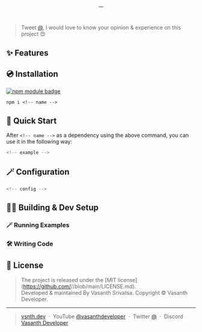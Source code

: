 <h1 align="center">
    <code><!-- name --></code>
</h1>
<p align="center"><strong><!-- description --></strong></p>
<p align="center">
    <a target="_blank" rel="noopener" href="https://www.npmjs.com/package/<!-- name -->">
        <img src="https://img.shields.io/npm/v/<!-- name -->.svg?style=flat-square" alt="">
    </a>
    <a target="_blank" rel="noopener" href="https://www.npmjs.com/package/<!-- name -->?activeTab=versions">
        <img src="https://img.shields.io/npm/dm/<!-- name -->.svg?style=flat-square" alt="">
    </a>
    <a href="https://github.com/<!-- username -->/<!-- name -->/issues">
        <img src="https://img.shields.io/github/issues/<!-- username -->/<!-- name -->.svg?style=flat-square" alt="">
    </a>
    <a href="https://github.com/<!-- username -->/<!-- name -->/commits/main">
        <img src="https://img.shields.io/github/last-commit/<!-- username -->/<!-- name -->.svg?style=flat-square"
            alt="">
    </a>
</p>
<br>

> Tweet <a target="_blank" rel="noopener" href="https://vas.cx/twitter">@<!-- username --></a>, I would love to know your opinion & experience on this project 😍

## ✨ Features

## 💿 Installation

<a href="https://www.npmjs.com/package/<!-- name -->"><img src="https://nodei.co/npm/<!-- name -->.png?downloads=true&downloadRank=true&stars=true" alt="npm module badge"></a>
```
npm i <!-- name -->
```

## 🚀 Quick Start

After `<!-- name -->` as a dependency using the above command, you can use it in the following way:

```javascript
<!-- example -->
```

## 🪄 Configuration

```typescript
<!-- config -->
```

## 🧑‍💻 Building & Dev Setup

### 🪄 Running Examples
### 🛠️ Writing Code

<!-- footer -->

## 📰 License
> The **<!-- name -->** project is released under the [MIT license](https://github.com/<!-- username -->/<!-- name -->/blob/main/LICENSE.md). <br> Developed &amp; maintained By Vasanth Srivatsa. Copyright <!-- year--> © Vasanth Developer.
<hr>

> <a href="https://vsnth.dev" target="_blank" rel="noopener">vsnth.dev</a> &nbsp;&middot;&nbsp;
> YouTube <a href="https://vas.cx/videos" target="_blank" rel="noopener">@vasanthdeveloper</a> &nbsp;&middot;&nbsp;
> Twitter <a href="https://vas.cx/twitter" target="_blank" rel="noopener">@<!-- username --></a> &nbsp;&middot;&nbsp;
> Discord <a href="https://vas.cx/discord" target="_blank" rel="noopener">Vasanth Developer</a>
